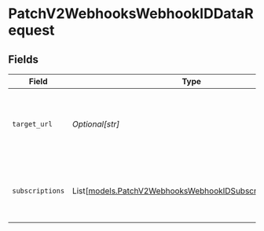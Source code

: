 # PatchV2WebhooksWebhookIDDataRequest


## Fields

| Field                                                                                                                | Type                                                                                                                 | Required                                                                                                             | Description                                                                                                          | Example                                                                                                              |
| -------------------------------------------------------------------------------------------------------------------- | -------------------------------------------------------------------------------------------------------------------- | -------------------------------------------------------------------------------------------------------------------- | -------------------------------------------------------------------------------------------------------------------- | -------------------------------------------------------------------------------------------------------------------- |
| `target_url`                                                                                                         | *Optional[str]*                                                                                                      | :heavy_minus_sign:                                                                                                   | URL where the webhook events will be delivered to.                                                                   | https://example.com/webhook                                                                                          |
| `subscriptions`                                                                                                      | List[[models.PatchV2WebhooksWebhookIDSubscriptionRequest](../models/patchv2webhookswebhookidsubscriptionrequest.md)] | :heavy_minus_sign:                                                                                                   | One or more events the webhook is subscribed to.                                                                     |                                                                                                                      |
